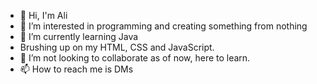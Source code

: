 - 👋 Hi, I'm Ali 
- 👀 I’m interested in programming and creating something from nothing
- 🌱 I’m currently learning Java
- Brushing up on my HTML, CSS and JavaScript.
- 💞️ I’m not looking to collaborate as of now, here to learn.
- 📫 How to reach me is DMs

<!---
A-Hammock/A-Hammock is a ✨ special ✨ repository because its `README.md` (this file) appears on your GitHub profile.
You can click the Preview link to take a look at your changes.
--->
